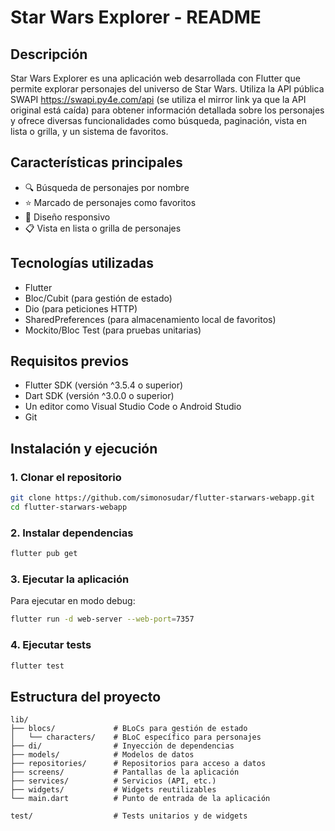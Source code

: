 # Star Wars Explorer - README

## Descripción

Star Wars Explorer es una aplicación web desarrollada con Flutter que permite explorar personajes del universo de Star Wars. Utiliza la API pública SWAPI https://swapi.py4e.com/api (se utiliza el mirror link ya que la API original está caída) para obtener información detallada sobre los personajes y ofrece diversas funcionalidades como búsqueda, paginación, vista en lista o grilla, y un sistema de favoritos.

## Características principales

- 🔍 Búsqueda de personajes por nombre
- ⭐ Marcado de personajes como favoritos
- 📱 Diseño responsivo 
- 📋 Vista en lista o grilla de personajes

## Tecnologías utilizadas

- Flutter
- Bloc/Cubit (para gestión de estado)
- Dio (para peticiones HTTP)
- SharedPreferences (para almacenamiento local de favoritos)
- Mockito/Bloc Test (para pruebas unitarias)

## Requisitos previos

- Flutter SDK (versión ^3.5.4 o superior)
- Dart SDK (versión ^3.0.0 o superior)
- Un editor como Visual Studio Code o Android Studio
- Git

## Instalación y ejecución

### 1. Clonar el repositorio

```bash
git clone https://github.com/simonosudar/flutter-starwars-webapp.git
cd flutter-starwars-webapp
```

### 2. Instalar dependencias

```bash
flutter pub get
```

### 3. Ejecutar la aplicación

Para ejecutar en modo debug:

```bash
flutter run -d web-server --web-port=7357
```

### 4. Ejecutar tests

```bash
flutter test
```

## Estructura del proyecto

```
lib/
├── blocs/             # BLoCs para gestión de estado
│   └── characters/    # BLoC específico para personajes
├── di/                # Inyección de dependencias
├── models/            # Modelos de datos
├── repositories/      # Repositorios para acceso a datos
├── screens/           # Pantallas de la aplicación
├── services/          # Servicios (API, etc.)
├── widgets/           # Widgets reutilizables
└── main.dart          # Punto de entrada de la aplicación

test/                  # Tests unitarios y de widgets   
```